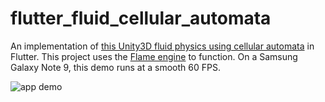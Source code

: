 # flutter_fluid_cellular_automata

An implementation of [this Unity3D fluid physics using cellular automata](http://www.jgallant.com/2d-liquid-simulator-with-cellular-automaton-in-unity/) in Flutter. This project uses the [Flame engine](https://github.com/luanpotter/flame) to function. On a Samsung Galaxy Note 9, this demo runs at a smooth 60 FPS.

![app demo](https://i.imgur.com/jsDtqrY.gif)